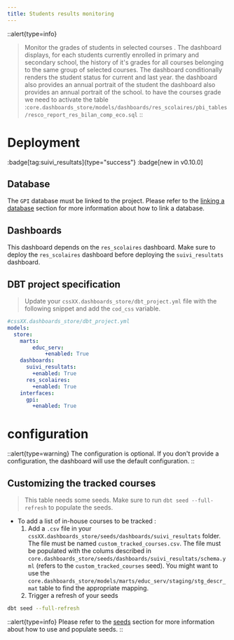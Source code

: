 ```yaml
---
title: Students results monitoring
---
```


::alert{type=info}
> Monitor the grades of students in selected courses . The dashboard displays, for each students currently enrolled in primary and secondary school, the history of it's grades for all courses belonging to the same group of selected courses. The dashboard conditionally renders the student status for current and last year. 
> the dashboard also provides an annual portrait of the student
> the dashboard also provides an annual portrait of the school. to have the courses grade we need to activate the table :`core.dashboards_store/models/dashboards/res_scolaires/pbi_tables/resco_report_res_bilan_comp_eco.sql`
::

# Deployment
:badge[tag:suivi_resultats]{type="success"}
:badge[new in v0.10.0]

## Database 

The `GPI` database must be linked to the project. Please refer to the [linking a database](/using/configuration/linking) section for more information about how to link a database.

## Dashboards

This dashboard depends on the `res_scolaires` dashboard. Make sure to deploy the `res_scolaires` dashboard before deploying the `suivi_resultats` dashboard.

## DBT project specification
> Update your `cssXX.dashboards_store/dbt_project.yml` file with the following snippet and add the `cod_css` variable.


```yaml
#cssXX.dashboards_store/dbt_project.yml
models: 
  store:
    marts:
        educ_serv:
            +enabled: True        
    dashboards: 
      suivi_resultats:
        +enabled: True
      res_scolaires:
        +enabled: True        
    interfaces:
      gpi:
        +enabled: True
```

# configuration
::alert{type=warning}
The configuration is optional. If you don't provide a configuration, the dashboard will use the default configuration.
::

## Customizing the tracked courses
> This table needs some seeds. Make sure to run `dbt seed --full-refresh` to populate the seeds.

* To add a list of in-house courses to be tracked :
  1. Add a `.csv` file in your `cssXX.dashboards_store/seeds/dashboards/suivi_resultats` folder. The file must be named `custom_tracked_courses.csv`. The file must be populated with the colums described in `core.dashboards_store/seeds/dashboards/suivi_resultats/schema.yml` (refers to the `custom_tracked_courses` seed). You might want to use the `core.dashboards_store/models/marts/educ_serv/staging/stg_descr_mat` table to find the appropriate mapping.
  2. Trigger a refresh of your seeds 

```bash
dbt seed --full-refresh
```

::alert{type=info}
Please refer to the [seeds](/using/marts/seeds) section for more information about how to use and populate seeds.
::
